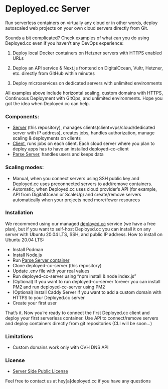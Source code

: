 # Deployed.cc Server

Run serverless containers on virtually any cloud or in other words, deploy autoscaled web projects on your own cloud servers directly from Git.

Sounds a bit complicated? Check examples of what can you do using Deployed.cc even if you haven’t any DevOps experience:

1) Deploy local Docker containers on Hetzner servers with HTTPS enabled URLs

2) Deploy an API service & Next.js frontend on DigitalOcean, Vultr, Hetzner, etc. directly from GitHub within minutes

3) Deploy microservices on dedicated servers with unlimited environments

All examples above include horizontal scaling, custom domains with HTTPS, Continuous Deployment with GitOps, and unlimited environments. Hope you got the idea when Deployed.cc can help.

### Components:

- [Server](https://github.com/deployed-cc/deployed-cc-server) (this repository), manages clients(client=vps/cloud/dedicated server with IP address), creates jobs, handles authorization, manage scaling & deployments on clients
- [Client](https://github.com/deployed-cc/deployed-cc-client), runs jobs on each client. Each cloud server where you plan to deploy apps has to have an installed deployed-cc-client
- [Parse Server](https://github.com/parse-community/parse-server), handles users and keeps data

### Scaling modes:

- Manual, when you connect servers using SSH public key and Deployed.cc uses preconnected servers to add/remove containers.
- Automatic, when Deployed.cc uses cloud provider’s API (for example, API from DigitalOcean or ScaleUp) and create/remove servers automatically when your projects need more/fewer resources

### Installation

We recommend using our managed [deployed.cc](https://deployed.cc) service (we have a free plan), but if you want to self-host Deployed.cc you can install it on any server with Ubuntu 20.04 LTS, SSH, and public IP address. How to install on Ubuntu 20.04 LTS:

- Install Podman
- Install Node.js
- Run [Parse Server container]([https://hub.docker.com/r/parseplatform/parse-server](https://hub.docker.com/r/parseplatform/parse-server))
- Clone deployed-cc-server (this repository)
- Update .env file with your real values
- Run deployed-cc-server using “npm install & node index.js”
- (Optional) If you want to run deployed-cc-server forever you can install PM2 and run deployed-cc-server using PM2
- (Optional) Install Caddy Server if you want to add a custom domain with HTTPS to your Deployed.cc server
- Create your first user

That’s it. Now you’re ready to connect the first Deployed.cc client and deploy your first serverless container. Use API to connect/remove servers and deploy containers directly from git repositories (CLI will be soon...)

### Limitations

- Custom domains work only with OVH DNS API

### License

- [Server Side Public License](https://www.mongodb.com/licensing/server-side-public-license)

Feel free to contact us at hey[a]deployed.cc if you have any questions
